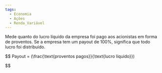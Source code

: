 ```yaml
---
tags:
  - Economia
  - Ações
  - Renda_Variável
---
```

Mede quanto do lucro líquido da empresa foi pago aos acionistas em forma de proventos. Se a empresa tem um payout de 100%, significa que todo lucro foi distribuído.

$$
Payout = (\frac{\text{proventos pagos}}{\text{lucro líquido}})

$$